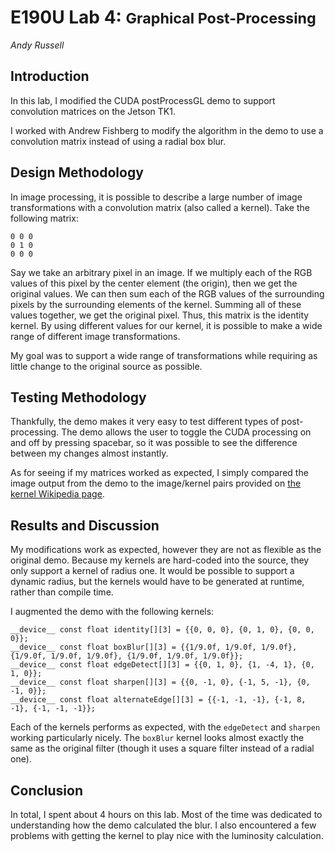 # E190U Lab 4: <small>Graphical Post-Processing</small>
<address>Andy Russell</address>

## Introduction

In this lab, I modified the CUDA postProcessGL demo to support convolution
matrices on the Jetson TK1.

I worked with Andrew Fishberg to modify the algorithm in the demo to use a
convolution matrix instead of using a radial box blur.

## Design Methodology

In image processing, it is possible to describe a large number of image
transformations with a convolution matrix (also called a kernel). Take the
following matrix:

```
0 0 0
0 1 0
0 0 0
```

Say we take an arbitrary pixel in an image. If we multiply each of the RGB
values of this pixel by the center element (the origin), then we get the
original values. We can then sum each of the RGB values of the surrounding
pixels by the surrounding elements of the kernel. Summing all of these values
together, we get the original pixel. Thus, this matrix is the identity kernel.
By using different values for our kernel, it is possible to make a wide range of
different image transformations.

My goal was to support a wide range of transformations while requiring as little
change to the original source as possible.

## Testing Methodology

Thankfully, the demo makes it very easy to test different types of
post-processing. The demo allows the user to toggle the CUDA processing on and
off by pressing spacebar, so it was possible to see the difference between my
changes almost instantly.

As for seeing if my matrices worked as expected, I simply compared the image
output from the demo to the image/kernel pairs provided on [the kernel Wikipedia
page][kernel-page].

## Results and Discussion

My modifications work as expected, however they are not as flexible as the
original demo. Because my kernels are hard-coded into the source, they only
support a kernel of radius one. It would be possible to support a dynamic
radius, but the kernels would have to be generated at runtime, rather than
compile time.

I augmented the demo with the following kernels:

```cuda
__device__ const float identity[][3] = {{0, 0, 0}, {0, 1, 0}, {0, 0, 0}};
__device__ const float boxBlur[][3] = {{1/9.0f, 1/9.0f, 1/9.0f}, {1/9.0f, 1/9.0f, 1/9.0f}, {1/9.0f, 1/9.0f, 1/9.0f}};
__device__ const float edgeDetect[][3] = {{0, 1, 0}, {1, -4, 1}, {0, 1, 0}};
__device__ const float sharpen[][3] = {{0, -1, 0}, {-1, 5, -1}, {0, -1, 0}};
__device__ const float alternateEdge[][3] = {{-1, -1, -1}, {-1, 8, -1}, {-1, -1, -1}};
```

Each of the kernels performs as expected, with the `edgeDetect` and `sharpen`
working particularly nicely. The `boxBlur` kernel looks almost exactly the same
as the original filter (though it uses a square filter instead of a radial one).

## Conclusion

In total, I spent about 4 hours on this lab. Most of the time was dedicated to
understanding how the demo calculated the blur. I also encountered a few
problems with getting the kernel to play nice with the luminosity calculation.

[kernel-page]: http://en.wikipedia.org/wiki/Kernel_%28image_processing%29
